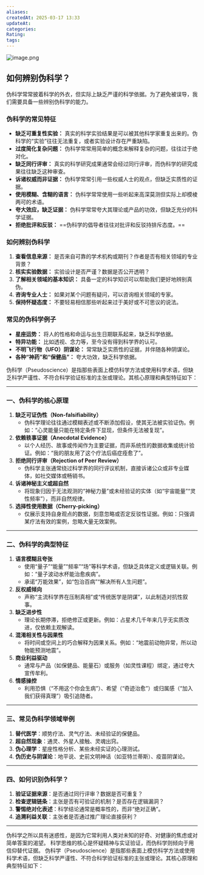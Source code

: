 ```yaml
---
aliases: 
createdAt: 2025-03-17 13:33
updateAt: 
categories: 
Rating: 
tags:
---
```

![image.png](https://cdn.jsdelivr.net/gh/duanbiao2000/BlogGallery@main/picture/202503171347979.png)

## 如何辨别伪科学？
伪科学常常披着科学的外衣，但实际上缺乏严谨的科学依据。为了避免被误导，我们需要具备一些辨别伪科学的能力。
### 伪科学的常见特征
- **缺乏可重复性实验：** 真实的科学实验结果是可以被其他科学家重复出来的。伪科学的“实验”往往无法重复，或者实验设计存在严重缺陷。
- **过度简化复杂问题：** 伪科学常常用简单的概念来解释复杂的问题，往往过于绝对化。
- **缺乏同行评审：** 真实的科学研究成果通常会经过同行评审，而伪科学的研究成果往往缺乏这种审查。
- **诉诸权威而非证据：** 伪科学常常引用一些权威人士的观点，但缺乏实质性的证据。
- **使用模糊、含糊的语言：** 伪科学常常使用一些听起来高深莫测但实际上却模棱两可的术语。
- **夸大效应，缺乏证据：** 伪科学常常夸大其理论或产品的功效，但缺乏充分的科学证据。
- **拒绝批评和反驳：** ==伪科学的倡导者往往对批评和反驳持排斥态度。==
### 如何辨别伪科学
1. **查看信息来源：** 是否来自可靠的学术机构或期刊？作者是否有相关领域的专业背景？
2. **核实实验数据：** 实验设计是否严谨？数据是否公开透明？
3. **了解相关领域的基本知识：** 具备一定的科学知识可以帮助我们更好地辨别真伪。
4. **咨询专业人士：** 如果对某个问题有疑问，可以咨询相关领域的专家。
5. **保持怀疑态度：** 不要轻易相信那些听起来过于美好或不可思议的说法。
### 常见的伪科学例子
- **星座运势：** 将人的性格和命运与出生日期联系起来，缺乏科学依据。
- **特异功能：** 比如透视、念力等，至今没有得到科学界的认可。
- **不明飞行物（UFO）阴谋论：** 常常缺乏实质性的证据，并伴随各种阴谋论。
- **各种“神药”和“保健品”：** 夸大功效，缺乏科学依据。
<!--SR:!2025-03-21,3,250-->



伪科学（Pseudoscience）是指那些表面上模仿科学方法或使用科学术语，但缺乏科学严谨性、不符合科学验证标准的主张或理论。其核心原理和典型特征如下：

---
### **一、伪科学的核心原理**
1. **缺乏可证伪性（Non-falsifiability）**  
   - 伪科学理论往往通过模糊表述或不断添加假设，使其无法被实验证伪。例如：“心灵能量只能在特定条件下显现，但条件无法被复现”。
2. **依赖轶事证据（Anecdotal Evidence）**  
   - 以个人经历、故事或传闻作为主要证据，而非系统性的数据收集或统计验证。例如：“我的朋友用了这个疗法后癌症痊愈了”。
3. **拒绝同行评审（Rejection of Peer Review）**  
   - 伪科学主张通常绕过科学界的同行评议机制，直接诉诸公众或非专业媒体，如社交媒体或畅销书。
4. **诉诸神秘主义或超自然**  
   - 将现象归因于无法观测的“神秘力量”或未经验证的实体（如“宇宙能量”“灵性频率”），而非自然规律。
5. **选择性使用数据（Cherry-picking）**  
   - 仅展示支持自身观点的数据，刻意忽略或否定反驳性证据。例如：只强调某疗法有效的案例，忽略大量无效案例。
---
### **二、伪科学的典型特征**
1. **语言模糊且夸张**  
   - 使用“量子”“能量”“频率”“场”等科学术语，但缺乏具体定义或逻辑关联。例如：“量子波动水杯能治愈疾病”。  
   - 承诺“万能效果”，如“包治百病”“解决所有人生问题”。
2. **反权威倾向**  
   - 声称“主流科学界在压制真相”或“传统医学是阴谋”，以此制造对抗性叙事。
3. **缺乏进步性**  
   - 理论长期停滞，拒绝修正或更新。例如：占星术几千年来几乎无实质改进，仅依赖主观解读。
4. **混淆相关性与因果性**  
   - 将时间或空间上的巧合解释为因果关系。例如：“地震前动物异常，所以动物能预测地震”。
5. **商业利益驱动**  
   - 通常与产品（如保健品、能量石）或服务（如灵性课程）绑定，通过夸大宣传牟利。
6. **情感操控**  
   - 利用恐惧（“不用这个你会生病”）、希望（“奇迹治愈”）或归属感（“加入我们获得真理”）吸引追随者。
---
### **三、常见伪科学领域举例**
1. **替代医学**：顺势疗法、灵气疗法、未经验证的保健品。  
2. **超自然现象**：通灵、外星人接触、灵魂出窍。  
3. **伪心理学**：星座性格分析、某些未经实证的心理测试。  
4. **伪历史与阴谋论**：地平说、史前文明神话（如亚特兰蒂斯）、疫苗阴谋论。
---
### **四、如何识别伪科学？**
1. **验证证据来源**：是否通过同行评审？数据是否可重复？  
2. **检查逻辑链条**：主张是否有可验证的机制？是否存在逻辑漏洞？  
3. **警惕绝对化表述**：科学结论通常是概率性的，而非“绝对正确”。  
4. **追溯利益关联**：主张者是否通过推广理论直接获利？
---

伪科学之所以具有迷惑性，是因为它常利用人类对未知的好奇、对健康的焦虑或对简单答案的渴望。
科学思维的核心是怀疑精神与实证验证，而伪科学则倾向于用信仰替代证据。
伪科学（Pseudoscience）是指那些表面上模仿科学方法或使用科学术语，但缺乏科学严谨性、不符合科学验证标准的主张或理论。其核心原理和典型特征如下：
